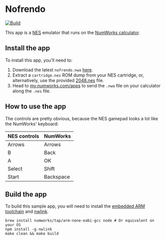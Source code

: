 # Nofrendo

[![Build](https://github.com/JustMLC4real/nofrendo/actions/workflows/build.yml/badge.svg)](https://github.com/JustMLC4real/nofrendo/actions/workflows/build.yml)

This app is a [NES](https://en.wikipedia.org/wiki/Nintendo_Entertainment_System) emulator that runs on the [NumWorks calculator](https://www.numworks.com).

## Install the app

To install this app, you'll need to:
1. Download the latest `nofrendo.nwa` [here](https://github.com/JustMLC4real/nofrendo/releases/latest/download/nofrendo.nwa).
2. Extract a `cartridge.nes` ROM dump from your NES cartridge, or, alternatively, use the provided [2048.nes](https://github.com/JustMLC4real/nofrendo/raw/master/src/2048.nes) file.
2. Head to [my.numworks.com/apps](https://my.numworks.com/apps) to send the `.nwa` file on your calculator along the `.nes` file.

## How to use the app

The controls are pretty obvious, because the NES gamepad looks a lot like the NumWorks' keyboard:

|NES controls|NumWorks|
|-|-|
|Arrows|Arrows|
|B|Back|
|A|OK|
|Select|Shift|
|Start|Backspace|

## Build the app

To build this sample app, you will need to install the [embedded ARM toolchain](https://developer.arm.com/Tools%20and%20Software/GNU%20Toolchain) and [nwlink](https://www.npmjs.com/package/nwlink).

```shell
brew install numworks/tap/arm-none-eabi-gcc node # Or equivalent on your OS
npm install -g nwlink
make clean && make build
```
